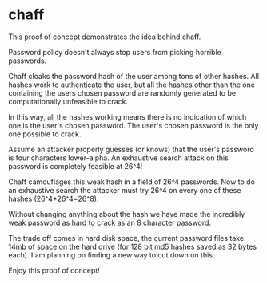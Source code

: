 chaff
=====
This proof of concept demonstrates the idea behind chaff.

Password policy doesn't always stop users from picking horrible passwords.

Chaff cloaks the password hash of the user among tons of other hashes.  All hashes work to authenticate the user, but all the hashes other than the one containing the users chosen password are randomly generated to be computationally unfeasible to crack.

In this way, all the hashes working means there is no indication of which one is the user's chosen password.  The user's chosen password is the only one possible to crack.

Assume an attacker properly guesses (or knows) that the user's password is four characters lower-alpha. An exhaustive search attack on this password is completely feasible at 26^4!

Chaff camouflages this weak hash in a field of 26^4 passwords.  Now to do an exhaustive search the attacker must try 26^4 on every one of these hashes (26^4*26^4=26^8).  

Without changing anything about the hash we have made the incredibly weak password as hard to crack as an 8 character password.

The trade off comes in hard disk space, the current password files take 14mb of space on the hard drive (for 128 bit md5 hashes saved as 32 bytes each).  I am planning on finding a new way to cut down on this. 

Enjoy this proof of concept!
